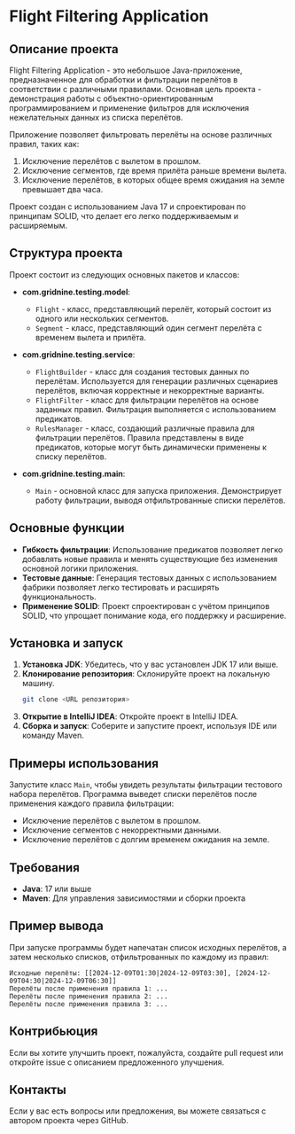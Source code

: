 # Flight Filtering Application

## Описание проекта

Flight Filtering Application - это небольшое Java-приложение, предназначенное для обработки и фильтрации перелётов в соответствии с различными правилами. Основная цель проекта - демонстрация работы с объектно-ориентированным программированием и применение фильтров для исключения нежелательных данных из списка перелётов.

Приложение позволяет фильтровать перелёты на основе различных правил, таких как:
1. Исключение перелётов с вылетом в прошлом.
2. Исключение сегментов, где время прилёта раньше времени вылета.
3. Исключение перелётов, в которых общее время ожидания на земле превышает два часа.

Проект создан с использованием Java 17 и спроектирован по принципам SOLID, что делает его легко поддерживаемым и расширяемым.

## Структура проекта

Проект состоит из следующих основных пакетов и классов:

- **com.gridnine.testing.model**:
  - `Flight` - класс, представляющий перелёт, который состоит из одного или нескольких сегментов.
  - `Segment` - класс, представляющий один сегмент перелёта с временем вылета и прилёта.

- **com.gridnine.testing.service**:
  - `FlightBuilder` - класс для создания тестовых данных по перелётам. Используется для генерации различных сценариев перелётов, включая корректные и некорректные варианты.
  - `FlightFilter` - класс для фильтрации перелётов на основе заданных правил. Фильтрация выполняется с использованием предикатов.
  - `RulesManager` - класс, создающий различные правила для фильтрации перелётов. Правила представлены в виде предикатов, которые могут быть динамически применены к списку перелётов.

- **com.gridnine.testing.main**:
  - `Main` - основной класс для запуска приложения. Демонстрирует работу фильтрации, выводя отфильтрованные списки перелётов.

## Основные функции

- **Гибкость фильтрации**: Использование предикатов позволяет легко добавлять новые правила и менять существующие без изменения основной логики приложения.
- **Тестовые данные**: Генерация тестовых данных с использованием фабрики позволяет легко тестировать и расширять функциональность.
- **Применение SOLID**: Проект спроектирован с учётом принципов SOLID, что упрощает понимание кода, его поддержку и расширение.

## Установка и запуск

1. **Установка JDK**: Убедитесь, что у вас установлен JDK 17 или выше.
2. **Клонирование репозитория**: Склонируйте проект на локальную машину.
   ```bash
   git clone <URL репозитория>
   ```
3. **Открытие в IntelliJ IDEA**: Откройте проект в IntelliJ IDEA.
4. **Сборка и запуск**: Соберите и запустите проект, используя IDE или команду Maven.

## Примеры использования

Запустите класс `Main`, чтобы увидеть результаты фильтрации тестового набора перелётов. Программа выведет списки перелётов после применения каждого правила фильтрации:
- Исключение перелётов с вылетом в прошлом.
- Исключение сегментов с некорректными данными.
- Исключение перелётов с долгим временем ожидания на земле.

## Требования
- **Java**: 17 или выше
- **Maven**: Для управления зависимостями и сборки проекта

## Пример вывода
При запуске программы будет напечатан список исходных перелётов, а затем несколько списков, отфильтрованных по каждому из правил:
```
Исходные перелёты: [[2024-12-09T01:30|2024-12-09T03:30], [2024-12-09T04:30|2024-12-09T06:30]]
Перелёты после применения правила 1: ...
Перелёты после применения правила 2: ...
Перелёты после применения правила 3: ...
```

## Контрибьюция
Если вы хотите улучшить проект, пожалуйста, создайте pull request или откройте issue с описанием предложенного улучшения.

## Контакты
Если у вас есть вопросы или предложения, вы можете связаться с автором проекта через GitHub.

